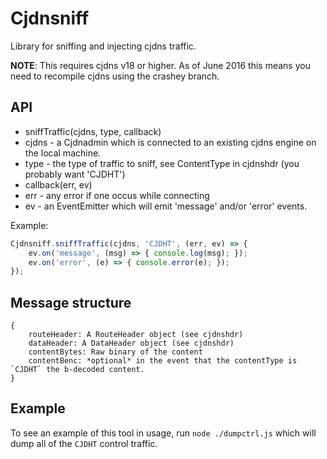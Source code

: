 # Cjdnsniff
Library for sniffing and injecting cjdns traffic.

**NOTE**: This requires cjdns v18 or higher. As of June 2016 this means you need to recompile
cjdns using the crashey branch.

## API

* sniffTraffic(cjdns, type, callback)
 * cjdns - a Cjdnadmin which is connected to an existing cjdns engine on the local machine.
 * type - the type of traffic to sniff, see ContentType in cjdnshdr (you probably want 'CJDHT')
 * callback(err, ev)
  * err - any error if one occus while connecting
  * ev - an EventEmitter which will emit 'message' and/or 'error' events.

Example:

```javascript
Cjdnsniff.sniffTraffic(cjdns, 'CJDHT', (err, ev) => {
    ev.on('message', (msg) => { console.log(msg); });
    ev.on('error', (e) => { console.error(e); });
});
```

## Message structure

```
{
    routeHeader: A RouteHeader object (see cjdnshdr)
    dataHeader: A DataHeader object (see cjdnshdr)
    contentBytes: Raw binary of the content
    contentBenc: *optional* in the event that the contentType is `CJDHT` the b-decoded content.
}
```

## Example

To see an example of this tool in usage, run `node ./dumpctrl.js` which will dump all of the
`CJDHT` control traffic.
